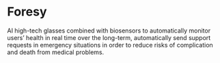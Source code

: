 # Foresy
AI high-tech glasses combined with biosensors to automatically monitor users’ health in real time over the long-term, automatically send support requests in emergency situations in order to reduce risks of complication and death from medical problems.
